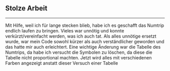Stolze Arbeit
---
***
Mit Hilfe, weil ich für lange stecken blieb, habe ich es geschafft das Numtrip endlich laufen zu bringen.
Vieles war unnötig und konnte verkürzt/vereinfacht werden, was ich auch tat.
Als alles unnötige ersetzt wurde, war mein Code sowohl kürzer als auch verständlicher geworden und das hatte mir auch erleichtert.
Eine wichtige Änderung war die Tabelle des Numtrips, da habe ich versucht die Symbolen zu löschen, da diese
die Tabelle nicht proportional machten. Jetzt wird alles mit verschiedenen Farben angezeigt anstatt dieser Versuch einer Tabelle